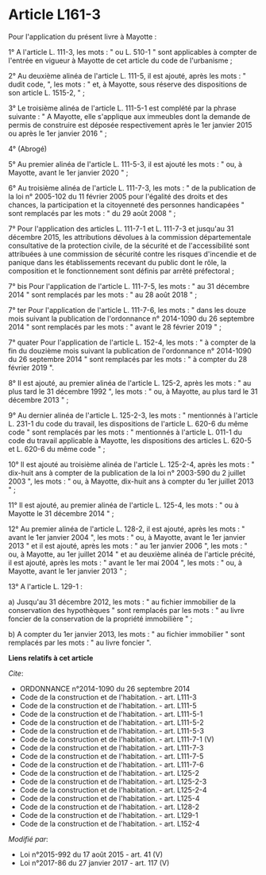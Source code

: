 # Article L161-3

Pour l'application du présent livre à Mayotte :

1° A l'article L. 111-3, les mots : " ou L. 510-1 " sont applicables à compter de l'entrée en vigueur à Mayotte de cet
article du code de l'urbanisme ;

2° Au deuxième alinéa de l'article L. 111-5, il est ajouté, après les mots : " dudit code, ", les mots : " et, à Mayotte,
sous réserve des dispositions de son article L. 1515-2, " ;

3° Le troisième alinéa de l'article L. 111-5-1 est complété par la phrase suivante : " A Mayotte, elle s'applique aux
immeubles dont la demande de permis de construire est déposée respectivement après le 1er janvier 2015 ou après le 1er
janvier 2016 " ;

4° (Abrogé)

5° Au premier alinéa de l'article L. 111-5-3, il est ajouté les mots : " ou, à Mayotte, avant le 1er janvier 2020 " ;

6° Au troisième alinéa de l'article L. 111-7-3, les mots : " de la publication de la loi n° 2005-102 du 11 février 2005 pour
l'égalité des droits et des chances, la participation et la citoyenneté des personnes handicapées " sont remplacés par les
mots : " du 29 août 2008 " ;

7° Pour l'application des articles L. 111-7-1 et L. 111-7-3 et jusqu'au 31 décembre 2015, les attributions dévolues à la
commission départementale consultative de la protection civile, de la sécurité et de l'accessibilité sont attribuées à une
commission de sécurité contre les risques d'incendie et de panique dans les établissements recevant du public dont le rôle,
la composition et le fonctionnement sont définis par arrêté préfectoral ;

7° bis Pour l'application de l'article L. 111-7-5, les mots : " au 31 décembre 2014 " sont remplacés par les mots : " au 28
août 2018 " ;

7° ter Pour l'application de l'article L. 111-7-6, les mots : " dans les douze mois suivant la publication de l'ordonnance n°
2014-1090 du 26 septembre 2014 " sont remplacés par les mots : " avant le 28 février 2019 " ;

7° quater Pour l'application de l'article L. 152-4, les mots : " à compter de la fin du douzième mois suivant la publication
de l'ordonnance n° 2014-1090 du 26 septembre 2014 " sont remplacés par les mots : " à compter du 28 février 2019 ".

8° Il est ajouté, au premier alinéa de l'article L. 125-2, après les mots : " au plus tard le 31 décembre 1992 ", les mots :
" ou, à Mayotte, au plus tard le 31 décembre 2013 " ;

9° Au dernier alinéa de l'article L. 125-2-3, les mots : " mentionnés à l'article L. 231-1 du code du travail, les
dispositions de l'article L. 620-6 du même code " sont remplacés par les mots : " mentionnés à l'article L. 011-1 du code du
travail applicable à Mayotte, les dispositions des articles L. 620-5 et L. 620-6 du même code " ;

10° Il est ajouté au troisième alinéa de l'article L. 125-2-4, après les mots : " dix-huit ans à compter de la publication de
la loi n° 2003-590 du 2 juillet 2003 ", les mots : " ou, à Mayotte, dix-huit ans à compter du 1er juillet 2013 " ;

11° Il est ajouté, au premier alinéa de l'article L. 125-4, les mots : " ou à Mayotte le 31 décembre 2014 " ;

12° Au premier alinéa de l'article L. 128-2, il est ajouté, après les mots : " avant le 1er janvier 2004 ", les mots : " ou,
à Mayotte, avant le 1er janvier 2013 " et il est ajouté, après les mots : " au 1er janvier 2006 ", les mots : " ou, à
Mayotte, au 1er juillet 2014 " et au deuxième alinéa de l'article précité, il est ajouté, après les mots : " avant le 1er mai
2004 ", les mots : " ou, à Mayotte, avant le 1er janvier 2013 " ;

13° A l'article L. 129-1 :

a) Jusqu'au 31 décembre 2012, les mots : " au fichier immobilier de la conservation des hypothèques " sont remplacés par les
mots : " au livre foncier de la conservation de la propriété immobilière " ;

b) A compter du 1er janvier 2013, les mots : " au fichier immobilier " sont remplacés par les mots : " au livre foncier ".

**Liens relatifs à cet article**

_Cite_:

  - ORDONNANCE n°2014-1090 du 26 septembre 2014
  - Code de la construction et de l'habitation. - art. L111-3
  - Code de la construction et de l'habitation. - art. L111-5
  - Code de la construction et de l'habitation. - art. L111-5-1
  - Code de la construction et de l'habitation. - art. L111-5-2
  - Code de la construction et de l'habitation. - art. L111-5-3
  - Code de la construction et de l'habitation. - art. L111-7-1 (V)
  - Code de la construction et de l'habitation. - art. L111-7-3
  - Code de la construction et de l'habitation. - art. L111-7-5
  - Code de la construction et de l'habitation. - art. L111-7-6
  - Code de la construction et de l'habitation. - art. L125-2
  - Code de la construction et de l'habitation. - art. L125-2-3
  - Code de la construction et de l'habitation. - art. L125-2-4
  - Code de la construction et de l'habitation. - art. L125-4
  - Code de la construction et de l'habitation. - art. L128-2
  - Code de la construction et de l'habitation. - art. L129-1
  - Code de la construction et de l'habitation. - art. L152-4

_Modifié par_:

  - Loi n°2015-992 du 17 août 2015 - art. 41 (V)
  - Loi n°2017-86 du 27 janvier 2017 - art. 117 (V)
